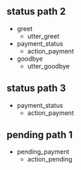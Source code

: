 <!-- ## happy path
* greet
  - utter_greet -->

<!-- ## default fallback
* bot_challenge
  - action_default_fallback -->

<!-- ## say goodbye
* goodbye
  - utter_goodbye

## bot challenge
* bot_challenge
  - utter_iamabot

## status path 1
* payment_status
  - action_payment
  - utter_payment -->

## status path 2
* greet
  - utter_greet
* payment_status
  - action_payment
* goodbye
  - utter_goodbye

## status path 3
* payment_status
  - action_payment

## pending path 1
* pending_payment
  - action_pending